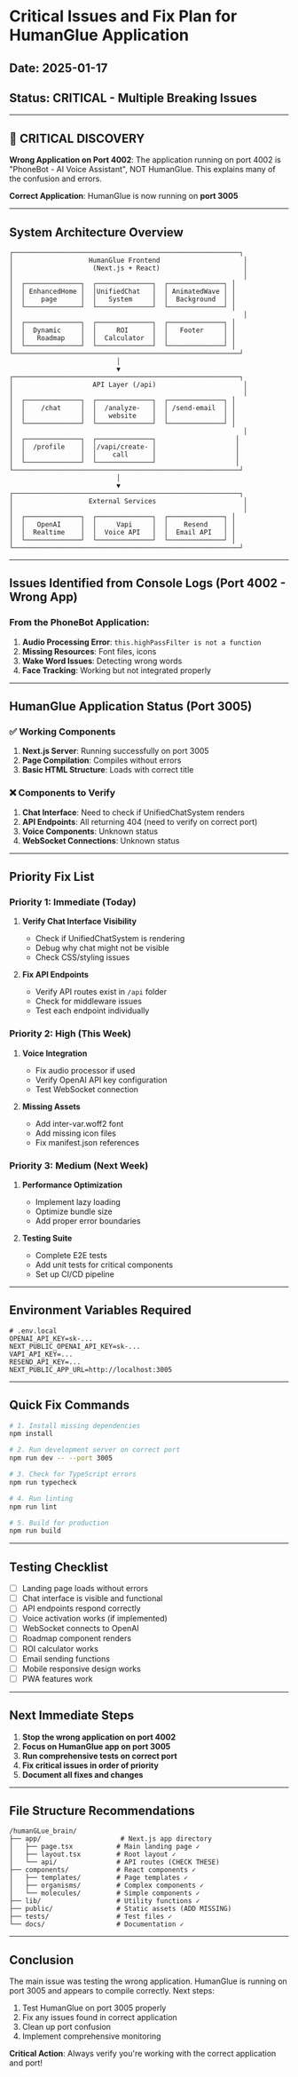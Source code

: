 # Critical Issues and Fix Plan for HumanGlue Application

## Date: 2025-01-17
## Status: CRITICAL - Multiple Breaking Issues

---

## 🔴 CRITICAL DISCOVERY

**Wrong Application on Port 4002**: The application running on port 4002 is "PhoneBot - AI Voice Assistant", NOT HumanGlue. This explains many of the confusion and errors.

**Correct Application**: HumanGlue is now running on **port 3005**

---

## System Architecture Overview

```
┌─────────────────────────────────────────────────────────┐
│                   HumanGlue Frontend                     │
│                    (Next.js + React)                     │
│                                                          │
│  ┌──────────────┐  ┌──────────────┐  ┌──────────────┐ │
│  │ EnhancedHome │  │UnifiedChat   │  │ AnimatedWave │ │
│  │    page      │  │   System     │  │  Background  │ │
│  └──────────────┘  └──────────────┘  └──────────────┘ │
│                                                          │
│  ┌──────────────┐  ┌──────────────┐  ┌──────────────┐ │
│  │  Dynamic     │  │     ROI      │  │   Footer     │ │
│  │   Roadmap    │  │  Calculator  │  │              │ │
│  └──────────────┘  └──────────────┘  └──────────────┘ │
└─────────────────────────────────────────────────────────┘
                           │
                           ▼
┌─────────────────────────────────────────────────────────┐
│                    API Layer (/api)                      │
│                                                          │
│  ┌──────────────┐  ┌──────────────┐  ┌──────────────┐ │
│  │    /chat     │  │  /analyze-   │  │ /send-email  │ │
│  │              │  │   website    │  │              │ │
│  └──────────────┘  └──────────────┘  └──────────────┘ │
│                                                          │
│  ┌──────────────┐  ┌──────────────┐                    │
│  │  /profile    │  │/vapi/create- │                    │
│  │              │  │    call      │                    │
│  └──────────────┘  └──────────────┘                    │
└─────────────────────────────────────────────────────────┘
                           │
                           ▼
┌─────────────────────────────────────────────────────────┐
│                   External Services                      │
│                                                          │
│  ┌──────────────┐  ┌──────────────┐  ┌──────────────┐ │
│  │   OpenAI     │  │     Vapi     │  │    Resend    │ │
│  │  Realtime    │  │  Voice API   │  │  Email API   │ │
│  └──────────────┘  └──────────────┘  └──────────────┘ │
└─────────────────────────────────────────────────────────┘
```

---

## Issues Identified from Console Logs (Port 4002 - Wrong App)

### From the PhoneBot Application:
1. **Audio Processing Error**: `this.highPassFilter is not a function`
2. **Missing Resources**: Font files, icons
3. **Wake Word Issues**: Detecting wrong words
4. **Face Tracking**: Working but not integrated properly

---

## HumanGlue Application Status (Port 3005)

### ✅ Working Components
1. **Next.js Server**: Running successfully on port 3005
2. **Page Compilation**: Compiles without errors
3. **Basic HTML Structure**: Loads with correct title

### ❌ Components to Verify
1. **Chat Interface**: Need to check if UnifiedChatSystem renders
2. **API Endpoints**: All returning 404 (need to verify on correct port)
3. **Voice Components**: Unknown status
4. **WebSocket Connections**: Unknown status

---

## Priority Fix List

### Priority 1: Immediate (Today)
1. **Verify Chat Interface Visibility**
   - Check if UnifiedChatSystem is rendering
   - Debug why chat might not be visible
   - Check CSS/styling issues

2. **Fix API Endpoints**
   - Verify API routes exist in `/api` folder
   - Check for middleware issues
   - Test each endpoint individually

### Priority 2: High (This Week)  
1. **Voice Integration**
   - Fix audio processor if used
   - Verify OpenAI API key configuration
   - Test WebSocket connection

2. **Missing Assets**
   - Add inter-var.woff2 font
   - Add missing icon files
   - Fix manifest.json references

### Priority 3: Medium (Next Week)
1. **Performance Optimization**
   - Implement lazy loading
   - Optimize bundle size
   - Add proper error boundaries

2. **Testing Suite**
   - Complete E2E tests
   - Add unit tests for critical components
   - Set up CI/CD pipeline

---

## Environment Variables Required

```env
# .env.local
OPENAI_API_KEY=sk-...
NEXT_PUBLIC_OPENAI_API_KEY=sk-...
VAPI_API_KEY=...
RESEND_API_KEY=...
NEXT_PUBLIC_APP_URL=http://localhost:3005
```

---

## Quick Fix Commands

```bash
# 1. Install missing dependencies
npm install

# 2. Run development server on correct port
npm run dev -- --port 3005

# 3. Check for TypeScript errors
npm run typecheck

# 4. Run linting
npm run lint

# 5. Build for production
npm run build
```

---

## Testing Checklist

- [ ] Landing page loads without errors
- [ ] Chat interface is visible and functional
- [ ] API endpoints respond correctly
- [ ] Voice activation works (if implemented)
- [ ] WebSocket connects to OpenAI
- [ ] Roadmap component renders
- [ ] ROI calculator works
- [ ] Email sending functions
- [ ] Mobile responsive design works
- [ ] PWA features work

---

## Next Immediate Steps

1. **Stop the wrong application on port 4002**
2. **Focus on HumanGlue app on port 3005**
3. **Run comprehensive tests on correct port**
4. **Fix critical issues in order of priority**
5. **Document all fixes and changes**

---

## File Structure Recommendations

```
/humanGLue_brain/
├── app/                    # Next.js app directory
│   ├── page.tsx           # Main landing page ✓
│   ├── layout.tsx         # Root layout ✓
│   └── api/               # API routes (CHECK THESE)
├── components/            # React components ✓
│   ├── templates/         # Page templates ✓
│   ├── organisms/         # Complex components ✓
│   └── molecules/         # Simple components ✓
├── lib/                   # Utility functions ✓
├── public/                # Static assets (ADD MISSING)
├── tests/                 # Test files ✓
└── docs/                  # Documentation ✓
```

---

## Conclusion

The main issue was testing the wrong application. HumanGlue is running on port 3005 and appears to compile correctly. Next steps:

1. Test HumanGlue on port 3005 properly
2. Fix any issues found in correct application
3. Clean up port confusion
4. Implement comprehensive monitoring

**Critical Action**: Always verify you're working with the correct application and port!